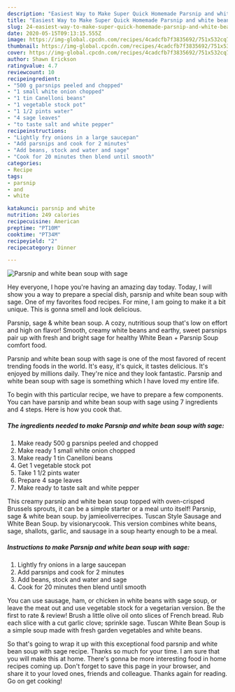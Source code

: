 ```yaml
---
description: "Easiest Way to Make Super Quick Homemade Parsnip and white bean soup with sage"
title: "Easiest Way to Make Super Quick Homemade Parsnip and white bean soup with sage"
slug: 24-easiest-way-to-make-super-quick-homemade-parsnip-and-white-bean-soup-with-sage
date: 2020-05-15T09:13:15.555Z
image: https://img-global.cpcdn.com/recipes/4cadcfb7f3835692/751x532cq70/parsnip-and-white-bean-soup-with-sage-recipe-main-photo.jpg
thumbnail: https://img-global.cpcdn.com/recipes/4cadcfb7f3835692/751x532cq70/parsnip-and-white-bean-soup-with-sage-recipe-main-photo.jpg
cover: https://img-global.cpcdn.com/recipes/4cadcfb7f3835692/751x532cq70/parsnip-and-white-bean-soup-with-sage-recipe-main-photo.jpg
author: Shawn Erickson
ratingvalue: 4.7
reviewcount: 10
recipeingredient:
- "500 g parsnips peeled and chopped"
- "1 small white onion chopped"
- "1 tin Canelloni beans"
- "1 vegetable stock pot"
- "1 1/2 pints water"
- "4 sage leaves"
- "to taste salt and white pepper"
recipeinstructions:
- "Lightly fry onions in a large saucepan"
- "Add parsnips and cook for 2 minutes"
- "Add beans, stock and water and sage"
- "Cook for 20 minutes then blend until smooth"
categories:
- Recipe
tags:
- parsnip
- and
- white

katakunci: parsnip and white 
nutrition: 249 calories
recipecuisine: American
preptime: "PT10M"
cooktime: "PT34M"
recipeyield: "2"
recipecategory: Dinner

---
```



![Parsnip and white bean soup with sage](https://img-global.cpcdn.com/recipes/4cadcfb7f3835692/751x532cq70/parsnip-and-white-bean-soup-with-sage-recipe-main-photo.jpg)

Hey everyone, I hope you're having an amazing day today. Today, I will show you a way to prepare a special dish, parsnip and white bean soup with sage. One of my favorites food recipes. For mine, I am going to make it a bit unique. This is gonna smell and look delicious.

Parsnip, sage &amp; white bean soup. A cozy, nutritious soup that&#39;s low on effort and high on flavor! Smooth, creamy white beans and earthy, sweet parsnips pair up with fresh and bright sage for healthy White Bean + Parsnip Soup comfort food.

Parsnip and white bean soup with sage is one of the most favored of recent trending foods in the world. It's easy, it's quick, it tastes delicious. It's enjoyed by millions daily. They're nice and they look fantastic. Parsnip and white bean soup with sage is something which I have loved my entire life.


To begin with this particular recipe, we have to prepare a few components. You can have parsnip and white bean soup with sage using 7 ingredients and 4 steps. Here is how you cook that.

<!--inarticleads1-->

##### The ingredients needed to make Parsnip and white bean soup with sage:

1. Make ready 500 g parsnips peeled and chopped
1. Make ready 1 small white onion chopped
1. Make ready 1 tin Canelloni beans
1. Get 1 vegetable stock pot
1. Take 1 1/2 pints water
1. Prepare 4 sage leaves
1. Make ready to taste salt and white pepper


This creamy parsnip and white bean soup topped with oven-crisped Brussels sprouts, it can be a simple starter or a meal unto itself! Parsnip, sage &amp; white bean soup. by jamieoliverrecipes. Tuscan Style Sausage and White Bean Soup. by visionarycook. This version combines white beans, sage, shallots, garlic, and sausage in a soup hearty enough to be a meal. 

<!--inarticleads2-->

##### Instructions to make Parsnip and white bean soup with sage:

1. Lightly fry onions in a large saucepan
1. Add parsnips and cook for 2 minutes
1. Add beans, stock and water and sage
1. Cook for 20 minutes then blend until smooth


You can use sausage, ham, or chicken in white beans with sage soup, or leave the meat out and use vegetable stock for a vegetarian version. Be the first to rate &amp; review! Brush a little olive oil onto slices of French bread. Rub each slice with a cut garlic clove; sprinkle sage. Tuscan White Bean Soup is a simple soup made with fresh garden vegetables and white beans. 

So that's going to wrap it up with this exceptional food parsnip and white bean soup with sage recipe. Thanks so much for your time. I am sure that you will make this at home. There's gonna be more interesting food in home recipes coming up. Don't forget to save this page in your browser, and share it to your loved ones, friends and colleague. Thanks again for reading. Go on get cooking!
